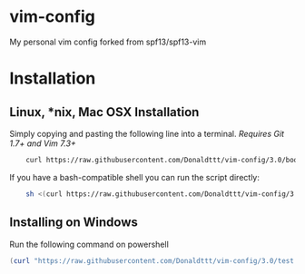 # vim-config
My personal vim config forked from spf13/spf13-vim

# Installation

## Linux, \*nix, Mac OSX Installation

Simply copying and pasting the following line into a terminal.
*Requires Git 1.7+ and Vim 7.3+*

```bash
    curl https://raw.githubusercontent.com/Donaldttt/vim-config/3.0/bootstrap.sh -L > spf13-vim.sh && sh spf13-vim.sh
```

If you have a bash-compatible shell you can run the script directly:
```bash
    sh <(curl https://raw.githubusercontent.com/Donaldttt/vim-config/3.0/bootstrap.sh -L)
```

## Installing on Windows

Run the following command on powershell
```powershell
(curl "https://raw.githubusercontent.com/Donaldttt/vim-config/3.0/test.bat").content | powershell -command -
```
